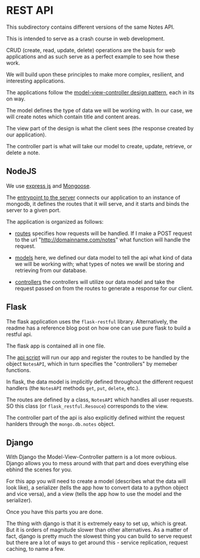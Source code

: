 # REST API

This subdirectory contains different versions of the same Notes API.

This is intended to serve as a crash course in web development.

CRUD (create, read, update, delete) operations are the basis for web
applications and as such serve as a perfect example to see how these work.

We will build upon these principles to make more complex, resilient, and
interesting applications.

The applications follow the 
[model-view-controller design pattern](https://en.wikipedia.org/wiki/Model%E2%80%93view%E2%80%93controller),
each in its on way.

The model defines the type of data we will be working with. 
In our case, we will create notes which contain title and content areas.

The view part of the design is what the client sees 
(the response created by our application).

The controller part is what will take our model to create, update, retrieve, or
delete a note.


## NodeJS

We use [express js](https://github.com/expressjs/express) and
[Mongoose](https://github.com/Automattic/mongoose).

The [entrypoint to the server](./nodejs/server/server.js) connects our
application to an instance of mongodb, it defines the routes that it will
serve, and it starts and binds the server to a given port.

The application is organized as follows:
* [routes](./nodejs/server/app/routes/note.routes.js) specifies how requests will be
handled. If I make a POST request to the url "http://domainname.com/notes" what
function will handle the request.

* [models](./nodejs/server/app/models/note.models.js) here, we defined our data
model to tell the api what kind of data we will be working with; what types of
notes we wwill be storing and retrieving from our database.

* [controllers](./nodejs/server/app/controllers/note.controllers.js) the
controllers will utilize our data model and take the request passed on from the 
routes to generate a response for our client.


## Flask

The flask application uses the `flask-restful` library.
Alternatively, the readme has a reference blog post on how one can use pure
flask to build a restful api.

The flask app is contained all in one file.

The [api script](./flask/server/api.py) will run our app and register the routes
to be handled by the object `NotesAPI`, which in turn specifies the
"controllers" by memeber functions.

In flask, the data model is implicitly defined throughout the different request
handlers (the `NotesAPI` methods `get`, `put`, `delete`, etc.).

The routes are defined by a class, `NotesAPI` which handles all user requests.
SO this class (or `flask_restful.Resouce`) corresponds to the view.

The controller part of the api is also explicitly defined withint the request
hanlders through the `mongo.db.notes` object.


## Django

With Django the Model-View-Controller pattern is a lot more ovbious.
Django allows you to mess around with that part and does everything else ebhind
the scenes for you.

For this app you will need to create a model (describes what the data will look like),
a serializer (tells the app how to convert data to a python object and vice
versa), and a view (tells the app how to use the model and the serializer).

Once you have this parts you are done.

The thing with django is that it is extremely easy to set up, which is great.
But it is orders of magnitude slower than other alternatives.
As a matter of fact, django is pretty much the slowest thing you can build to
serve request but there are a lot of ways to get around this - service
replication, request caching, to name a few.
